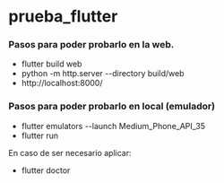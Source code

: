 # prueba_flutter

### Pasos para poder probarlo en la web.
- flutter build web
- python -m http.server --directory build/web
- http://localhost:8000/

### Pasos para poder probarlo en local (emulador)
- flutter emulators --launch Medium_Phone_API_35
- flutter run

En caso de ser necesario aplicar:
- flutter doctor